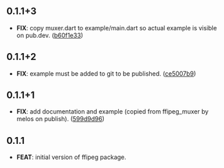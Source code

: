 ## 0.1.1+3

 - **FIX**: copy muxer.dart to example/main.dart so actual example is visible on pub.dev. ([b60f1e33](https://github.com/dra11y/ffipeg-dart/commit/b60f1e3371b8b5d46ea84446ce333faa8bd0db98))

## 0.1.1+2

 - **FIX**: example must be added to git to be published. ([ce5007b9](https://github.com/dra11y/ffipeg-dart/commit/ce5007b99188e6b86f3d52606e6df4ae19ae6855))

## 0.1.1+1

 - **FIX**: add documentation and example (copied from ffipeg_muxer by melos on publish). ([599d9d96](https://github.com/dra11y/ffipeg-dart/commit/599d9d9619723f7d895e76213dfb1fbdaf601bac))

## 0.1.1

 - **FEAT**: initial version of ffipeg package.
